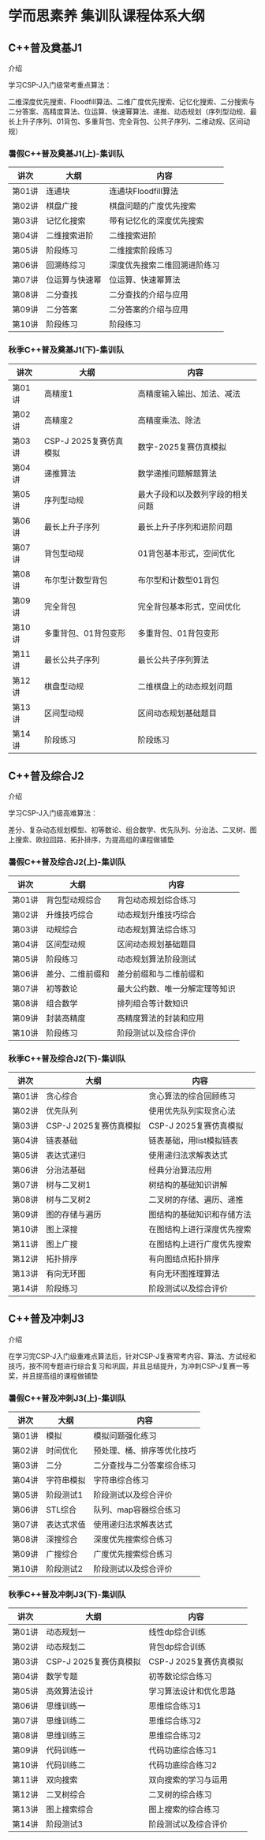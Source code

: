 # 学而思素养 集训队课程体系大纲


## C++普及奠基J1

介绍

学习CSP-J入门级常考重点算法：

二维深度优先搜索、Floodfill算法、二维广度优先搜索、记忆化搜索、二分搜索与二分答案、高精度算法、位运算、快速幂算法、递推、动态规划（序列型动规、最长上升子序列、01背包、多重背包、完全背包、公共子序列、二维动规、区间动规）

### 暑假C++普及奠基J1(上)-集训队

| 讲次   | 大纲           | 内容                         |
| ------ | -------------- | ---------------------------- |
| 第01讲 | 连通块         | 连通块Floodfill算法          |
| 第02讲 | 棋盘广搜       | 棋盘问题的广度优先搜索       |
| 第03讲 | 记忆化搜索     | 带有记忆化的深度优先搜索     |
| 第04讲 | 二维搜索进阶   | 二维搜索进阶                 |
| 第05讲 | 阶段练习       | 二维搜索阶段练习             |
| 第06讲 | 回溯练综习     | 深度优先搜索二维回溯进阶练习 |
| 第07讲 | 位运算与快速幂 | 位运算、快速幂算法           |
| 第08讲 | 二分查找       | 二分查找的介绍与应用         |
| 第09讲 | 二分答案       | 二分答案的介绍与应用         |
| 第10讲 | 阶段练习       | 阶段练习                     |



### 秋季C++普及奠基J1(下)-集训队

| 讲次   | 大纲                   | 内容                             |
| ------ | ---------------------- | -------------------------------- |
| 第01讲 | 高精度1                | 高精度输入输出、加法、减法       |
| 第02讲 | 高精度2                | 高精度乘法、除法                 |
| 第03讲 | CSP-J 2025复赛仿真模拟 | 数字-2025复赛仿真模拟            |
| 第04讲 | 递推算法               | 数学递推问题解题算法             |
| 第05讲 | 序列型动规             | 最大子段和以及数列字段的相关问题 |
| 第06讲 | 最长上升子序列         | 最长上升子序列和进阶问题         |
| 第07讲 | 背包型动规             | 01背包基本形式，空间优化         |
| 第08讲 | 布尔型计数型背包       | 布尔型和计数型01背包             |
| 第09讲 | 完全背包               | 完全背包基本形式，空间优化       |
| 第10讲 | 多重背包、01背包变形   | 多重背包、01背包变形             |
| 第11讲 | 最长公共子序列         | 最长公共子序列算法               |
| 第12讲 | 棋盘型动规             | 二维棋盘上的动态规划问题         |
| 第13讲 | 区间型动规             | 区间动态规划基础题目             |
| 第14讲 | 阶段练习               | 阶段练习                         |

## C++普及综合J2

介绍

学习CSP-J入门级高难算法：

差分、复杂动态规划模型、初等数论、组合数学、优先队列、分治法、二叉树、图上搜索、欧拉回路、拓扑排序，为提高组的课程做铺垫

### 暑假C++普及综合J2(上)-集训队

| 讲次   | 大纲             | 内容                           |
| ------ | ---------------- | ------------------------------ |
| 第01讲 | 背包型动规综合   | 背包动态规划综合练习           |
| 第02讲 | 升维技巧综合     | 动态规划升维技巧综合           |
| 第03讲 | 动规综合         | 动态规划算法综合练习           |
| 第04讲 | 区间型动规       | 区间动态规划基础题目           |
| 第05讲 | 阶段练习         | 动态规划算法阶段测试           |
| 第06讲 | 差分、二维前缀和 | 差分前缀和与二维前缀和         |
| 第07讲 | 初等数论         | 最大公约数、唯一分解定理等知识 |
| 第08讲 | 组合数学         | 排列组合等计数知识             |
| 第09讲 | 封装高精度       | 高精度算法的封装和应用         |
| 第10讲 | 阶段练习         | 阶段测试以及综合评价           |

### 秋季C++普及综合J2(下)-集训队

| 讲次   | 大纲                   | 内容                       |
| ------ | ---------------------- | -------------------------- |
| 第01讲 | 贪心综合               | 贪心算法的综合回顾练习     |
| 第02讲 | 优先队列               | 使用优先队列实现贪心法     |
| 第03讲 | CSP-J 2025复赛仿真模拟 | CSP-J 2025复赛仿真模拟     |
| 第04讲 | 链表基础               | 链表基础，用list模拟链表   |
| 第05讲 | 表达式递归             | 使用递归法求解表达式       |
| 第06讲 | 分治法基础             | 经典分治算法应用           |
| 第07讲 | 树与二叉树1            | 树结构的基础知识讲解       |
| 第08讲 | 树与二叉树2            | 二叉树的存储、遍历、递推   |
| 第09讲 | 图的存储与遍历         | 图结构的基础知识和存储方法 |
| 第10讲 | 图上深搜               | 在图结构上进行深度优先搜索 |
| 第11讲 | 图上广搜               | 在图结构上进行广度优先搜索 |
| 第12讲 | 拓扑排序               | 有向图结点拓扑排序         |
| 第13讲 | 有向无环图             | 有向无环图推理算法         |
| 第14讲 | 阶段练习               | 阶段测试以及综合评价       |

## C++普及冲刺J3

介绍

在学习完CSP-J入门级重难点算法后，针对CSP-J复赛常考内容、算法、方试经和技巧，按不同专题进行综合复习和巩固，并且总结提升，为冲刺CSP-J复赛一等奖，并且提高组的课程做铺垫

### 暑假C++普及冲刺J3(上)-集训队

| 讲次   | 大纲       | 内容                       |
| ------ | ---------- | -------------------------- |
| 第01讲 | 模拟       | 模拟问题强化练习           |
| 第02讲 | 时间优化   | 预处理、桶、排序等优化技巧 |
| 第03讲 | 二分       | 二分查找与二分答案综合练习 |
| 第04讲 | 字符串模拟 | 字符串综合练习             |
| 第05讲 | 阶段测试1  | 阶段测试以及综合评价       |
| 第06讲 | STL综合    | 队列、map容器综合练习      |
| 第07讲 | 表达式求值 | 使用递归法求解表达式       |
| 第08讲 | 深搜综合   | 深度优先搜索综合练习       |
| 第09讲 | 广搜综合   | 广度优先搜索综合练习       |
| 第10讲 | 阶段测试2  | 阶段测试以及综合评价       |



### 秋季C++普及冲刺J3(下)-集训队

| 讲次   | 大纲                   | 内容                   |
| ------ | ---------------------- | ---------------------- |
| 第01讲 | 动态规划一             | 线性dp综合训练         |
| 第02讲 | 动态规划二             | 背包dp综合训练         |
| 第03讲 | CSP-J 2025复赛仿真模拟 | CSP-J 2025复赛仿真模拟 |
| 第04讲 | 数学专题               | 初等数论综合练习       |
| 第05讲 | 高效算法设计           | 学习算法设计和优化思路 |
| 第06讲 | 思维训练一             | 思维综合练习1          |
| 第07讲 | 思维训练二             | 思维综合练习2          |
| 第08讲 | 思维训练三             | 思维综合练习2          |
| 第09讲 | 代码训练一             | 代码功底综合练习1      |
| 第10讲 | 代码训练二             | 代码功底综合练习2      |
| 第11讲 | 双向搜索               | 双向搜索的学习与运用   |
| 第12讲 | 二叉树综合             | 二叉树的综合练习       |
| 第13讲 | 图上搜索综合           | 图上搜索的综合练习     |
| 第14讲 | 阶段测试3              | 阶段测试以及综合评价   |
